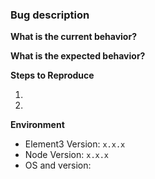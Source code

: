 ### Bug description

<!-- Any context around the issue or bug is helpful. -->

**What is the current behavior?**

<!-- Describe how element3 is currently functioning with respect to the bug. -->

**What is the expected behavior?**

<!-- Describe how you expect it to work -->

**Steps to Reproduce**

<!-- If you can, provide a link to a public repository which contains the files necessary to reproduce this. -->

1.
2.

**Environment**

- Element3 Version: `x.x.x`
- Node Version: `x.x.x`
- OS and version:
